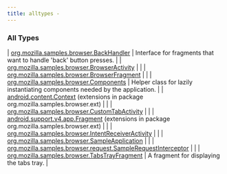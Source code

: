 ```yaml
---
title: alltypes - 
---
```


### All Types

| [org.mozilla.samples.browser.BackHandler](../org.mozilla.samples.browser/-back-handler/index.html) | Interface for fragments that want to handle 'back' button presses. |
| [org.mozilla.samples.browser.BrowserActivity](../org.mozilla.samples.browser/-browser-activity/index.html) |  |
| [org.mozilla.samples.browser.BrowserFragment](../org.mozilla.samples.browser/-browser-fragment/index.html) |  |
| [org.mozilla.samples.browser.Components](../org.mozilla.samples.browser/-components/index.html) | Helper class for lazily instantiating components needed by the application. |
| [android.content.Context](../org.mozilla.samples.browser.ext/android.content.-context/index.html) (extensions in package org.mozilla.samples.browser.ext) |  |
| [org.mozilla.samples.browser.CustomTabActivity](../org.mozilla.samples.browser/-custom-tab-activity/index.html) |  |
| [android.support.v4.app.Fragment](../org.mozilla.samples.browser.ext/android.support.v4.app.-fragment/index.html) (extensions in package org.mozilla.samples.browser.ext) |  |
| [org.mozilla.samples.browser.IntentReceiverActivity](../org.mozilla.samples.browser/-intent-receiver-activity/index.html) |  |
| [org.mozilla.samples.browser.SampleApplication](../org.mozilla.samples.browser/-sample-application/index.html) |  |
| [org.mozilla.samples.browser.request.SampleRequestInterceptor](../org.mozilla.samples.browser.request/-sample-request-interceptor/index.html) |  |
| [org.mozilla.samples.browser.TabsTrayFragment](../org.mozilla.samples.browser/-tabs-tray-fragment/index.html) | A fragment for displaying the tabs tray. |

